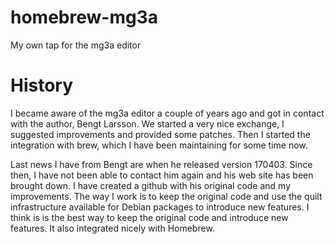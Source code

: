 # homebrew-mg3a
My own tap for the mg3a editor

# History
I became aware of the mg3a editor a couple of years ago and got in contact with the author, Bengt Larsson. We started a very nice exchange, I suggested improvements and provided some patches. Then I started the integration with brew, which I have been maintaining for some time now.

Last news I have from Bengt are when he released version 170403. Since then, I have not been able to contact him again and his web site has been brought down. I have created a github with his original code and my improvements. The way I work is to keep the original code and use the quilt infrastructure available for Debian packages to introduce new features. I think is is the best way to keep the original code and introduce new features. It also integrated nicely with Homebrew.
